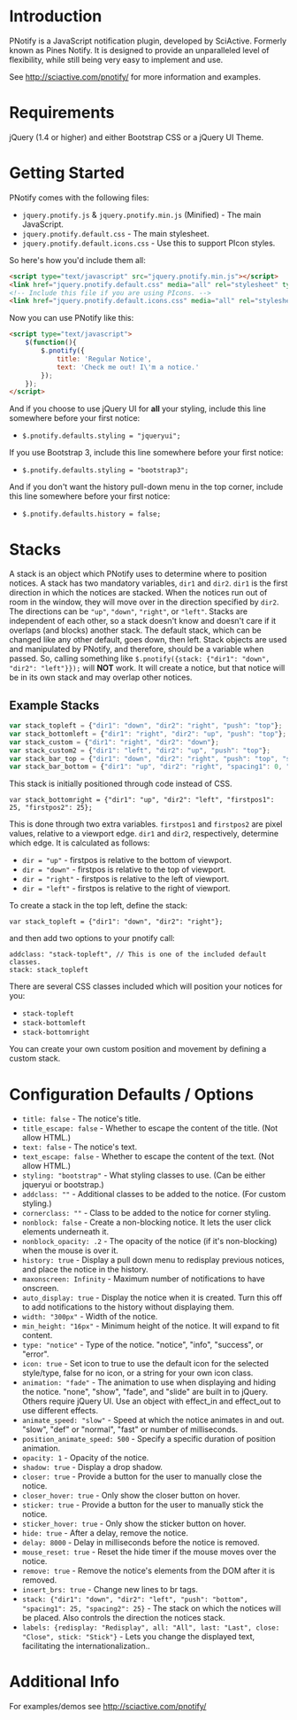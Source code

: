 Introduction
============

PNotify is a JavaScript notification plugin, developed by SciActive. Formerly known as Pines Notify. It is designed to provide an unparalleled level of flexibility, while still being very easy to implement and use.

See http://sciactive.com/pnotify/ for more information and examples.

Requirements
============

jQuery (1.4 or higher) and either Bootstrap CSS or a jQuery UI Theme.

Getting Started
===============

PNotify comes with the following files:

* `jquery.pnotify.js` & `jquery.pnotify.min.js` (Minified) - The main JavaScript. 
* `jquery.pnotify.default.css` - The main stylesheet. 
* `jquery.pnotify.default.icons.css` - Use this to support PIcon styles.

So here's how you'd include them all:

```html
<script type="text/javascript" src="jquery.pnotify.min.js"></script>
<link href="jquery.pnotify.default.css" media="all" rel="stylesheet" type="text/css" />
<!-- Include this file if you are using PIcons. -->
<link href="jquery.pnotify.default.icons.css" media="all" rel="stylesheet" type="text/css" />
```

Now you can use PNotify like this:

```html
<script type="text/javascript">
	$(function(){
		$.pnotify({
			title: 'Regular Notice',
			text: 'Check me out! I\'m a notice.'
		});
	});
</script>
```

And if you choose to use jQuery UI for **all** your styling, include this line somewhere before your first notice:
* `$.pnotify.defaults.styling = "jqueryui";`

If you use Bootstrap 3, include this line somewhere before your first notice:
* `$.pnotify.defaults.styling = "bootstrap3";`

And if you don't want the history pull-down menu in the top corner, include this line somewhere before your first notice:
* `$.pnotify.defaults.history = false;`

Stacks
======

A stack is an object which PNotify uses to determine where to position notices. A stack has two mandatory variables, `dir1` and `dir2`. `dir1` is the first direction in which the notices are stacked. When the notices run out of room in the window, they will move over in the direction specified by `dir2`. The directions can be `"up"`, `"down"`, `"right"`, or `"left"`. Stacks are independent of each other, so a stack doesn't know and doesn't care if it overlaps (and blocks) another stack. The default stack, which can be changed like any other default, goes down, then left. Stack objects are used and manipulated by PNotify, and therefore, should be a variable when passed. So, calling something like `$.pnotify({stack: {"dir1": "down", "dir2": "left"}});` will **NOT** work. It will create a notice, but that notice will be in its own stack and may overlap other notices.

Example Stacks
--------------

```js
var stack_topleft = {"dir1": "down", "dir2": "right", "push": "top"};
var stack_bottomleft = {"dir1": "right", "dir2": "up", "push": "top"};
var stack_custom = {"dir1": "right", "dir2": "down"};
var stack_custom2 = {"dir1": "left", "dir2": "up", "push": "top"};
var stack_bar_top = {"dir1": "down", "dir2": "right", "push": "top", "spacing1": 0, "spacing2": 0};
var stack_bar_bottom = {"dir1": "up", "dir2": "right", "spacing1": 0, "spacing2": 0};
```

This stack is initially positioned through code instead of CSS.

	var stack_bottomright = {"dir1": "up", "dir2": "left", "firstpos1": 25, "firstpos2": 25};

This is done through two extra variables. `firstpos1` and `firstpos2` are pixel values, relative to a viewport edge. `dir1` and `dir2`, respectively, determine which edge. It is calculated as follows:

* `dir = "up"` - firstpos is relative to the bottom of viewport.
* `dir = "down"` - firstpos is relative to the top of viewport.
* `dir = "right"` - firstpos is relative to the left of viewport.
* `dir = "left"` - firstpos is relative to the right of viewport.

To create a stack in the top left, define the stack:

	var stack_topleft = {"dir1": "down", "dir2": "right"};
		
and then add two options to your pnotify call:
		
	addclass: "stack-topleft", // This is one of the included default classes.
	stack: stack_topleft

There are several CSS classes included which will position your notices for you:

* `stack-topleft`
* `stack-bottomleft`
* `stack-bottomright`

You can create your own custom position and movement by defining a custom stack.

Configuration Defaults / Options
================================

* `title: false` - The notice's title.
* `title_escape: false` - Whether to escape the content of the title. (Not allow HTML.)
* `text: false` - The notice's text.
* `text_escape: false` - Whether to escape the content of the text. (Not allow HTML.)
* `styling: "bootstrap"` - What styling classes to use. (Can be either jqueryui or bootstrap.)
* `addclass: ""` - Additional classes to be added to the notice. (For custom styling.)
* `cornerclass: ""` - Class to be added to the notice for corner styling.
* `nonblock: false` - Create a non-blocking notice. It lets the user click elements underneath it.
* `nonblock_opacity: .2` - The opacity of the notice (if it's non-blocking) when the mouse is over it.
* `history: true` - Display a pull down menu to redisplay previous notices, and place the notice in the history.
* `maxonscreen: Infinity` - Maximum number of notifications to have onscreen.
* `auto_display: true` - Display the notice when it is created. Turn this off to add notifications to the history without displaying them.
* `width: "300px"` - Width of the notice.
* `min_height: "16px"` - Minimum height of the notice. It will expand to fit content.
* `type: "notice"` - Type of the notice. "notice", "info", "success", or "error".
* `icon: true` - Set icon to true to use the default icon for the selected style/type, false for no icon, or a string for your own icon class.
* `animation: "fade"` - The animation to use when displaying and hiding the notice. "none", "show", "fade", and "slide" are built in to jQuery. Others require jQuery UI. Use an object with effect_in and effect_out to use different effects.
* `animate_speed: "slow"` - Speed at which the notice animates in and out. "slow", "def" or "normal", "fast" or number of milliseconds.
* `position_animate_speed: 500` - Specify a specific duration of position animation.
* `opacity: 1` - Opacity of the notice.
* `shadow: true` - Display a drop shadow.
* `closer: true` - Provide a button for the user to manually close the notice.
* `closer_hover: true` - Only show the closer button on hover.
* `sticker: true` - Provide a button for the user to manually stick the notice.
* `sticker_hover: true` - Only show the sticker button on hover.
* `hide: true` - After a delay, remove the notice.
* `delay: 8000` - Delay in milliseconds before the notice is removed.
* `mouse_reset: true` - Reset the hide timer if the mouse moves over the notice.
* `remove: true` - Remove the notice's elements from the DOM after it is removed.
* `insert_brs: true` - Change new lines to br tags.
* `stack: {"dir1": "down", "dir2": "left", "push": "bottom", "spacing1": 25, "spacing2": 25}` - The stack on which the notices will be placed. Also controls the direction the notices stack.
* `labels: {redisplay: "Redisplay", all: "All", last: "Last", close: "Close", stick: "Stick"}` - Lets you change the displayed text, facilitating the internationalization..

Additional Info
===============

For examples/demos see http://sciactive.com/pnotify/
